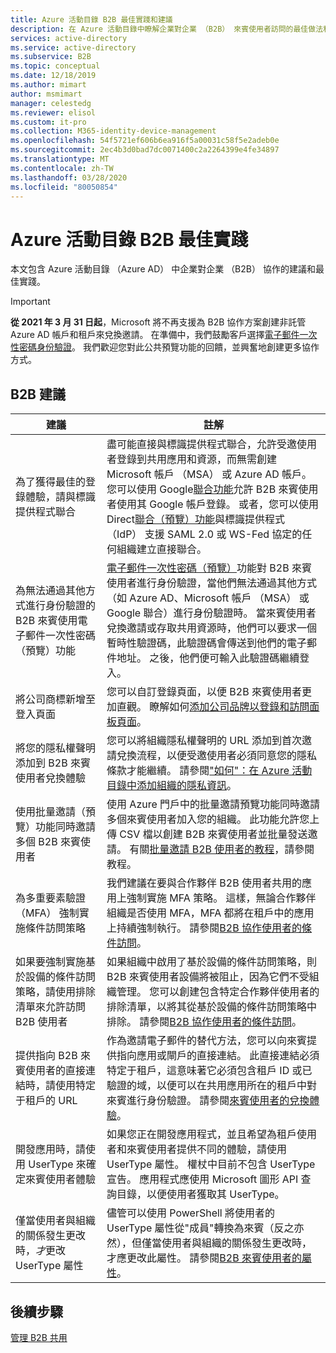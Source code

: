 ```yaml
---
title: Azure 活動目錄 B2B 最佳實踐和建議
description: 在 Azure 活動目錄中瞭解企業對企業 （B2B） 來賓使用者訪問的最佳做法和建議。
services: active-directory
ms.service: active-directory
ms.subservice: B2B
ms.topic: conceptual
ms.date: 12/18/2019
ms.author: mimart
author: msmimart
manager: celestedg
ms.reviewer: elisol
ms.custom: it-pro
ms.collection: M365-identity-device-management
ms.openlocfilehash: 54f5721ef606b6ea916f5a00031c58f5e2adeb0e
ms.sourcegitcommit: 2ec4b3d0bad7dc0071400c2a2264399e4fe34897
ms.translationtype: MT
ms.contentlocale: zh-TW
ms.lasthandoff: 03/28/2020
ms.locfileid: "80050854"
---
```

# <a name="azure-active-directory-b2b-best-practices"></a>Azure 活動目錄 B2B 最佳實踐
本文包含 Azure 活動目錄 （Azure AD） 中企業對企業 （B2B） 協作的建議和最佳實踐。

   > [!IMPORTANT]
   > **從 2021 年 3 月 31 日起**，Microsoft 將不再支援為 B2B 協作方案創建非託管 Azure AD 帳戶和租戶來兌換邀請。 在準備中，我們鼓勵客戶選擇[電子郵件一次性密碼身份驗證](one-time-passcode.md)。 我們歡迎您對此公共預覽功能的回饋，並興奮地創建更多協作方式。

## <a name="b2b-recommendations"></a>B2B 建議
| 建議 | 註解 |
| --- | --- |
| 為了獲得最佳的登錄體驗，請與標識提供程式聯合 | 盡可能直接與標識提供程式聯合，允許受邀使用者登錄到共用應用和資源，而無需創建 Microsoft 帳戶 （MSA） 或 Azure AD 帳戶。 您可以使用 Google[聯合功能](google-federation.md)允許 B2B 來賓使用者使用其 Google 帳戶登錄。 或者，您可以使用 Direct[聯合（預覽）功能](direct-federation.md)與標識提供程式 （IdP） 支援 SAML 2.0 或 WS-Fed 協定的任何組織建立直接聯合。 |
| 為無法通過其他方式進行身份驗證的 B2B 來賓使用電子郵件一次性密碼（預覽）功能 | [電子郵件一次性密碼（預覽）](one-time-passcode.md)功能對 B2B 來賓使用者進行身份驗證，當他們無法通過其他方式（如 Azure AD、Microsoft 帳戶 （MSA） 或 Google 聯合）進行身份驗證時。 當來賓使用者兌換邀請或存取共用資源時，他們可以要求一個暫時性驗證碼，此驗證碼會傳送到他們的電子郵件地址。 之後，他們便可輸入此驗證碼繼續登入。 |
| 將公司商標新增至登入頁面 | 您可以自訂登錄頁面，以便 B2B 來賓使用者更加直觀。 瞭解如何[添加公司品牌以登錄和訪問面板頁面](../fundamentals/customize-branding.md)。 |
| 將您的隱私權聲明添加到 B2B 來賓使用者兌換體驗 | 您可以將組織隱私權聲明的 URL 添加到首次邀請兌換流程，以便受邀使用者必須同意您的隱私條款才能繼續。 請參閱["如何"：在 Azure 活動目錄中添加組織的隱私資訊](https://aka.ms/adprivacystatement)。 |
| 使用批量邀請（預覽）功能同時邀請多個 B2B 來賓使用者 | 使用 Azure 門戶中的批量邀請預覽功能同時邀請多個來賓使用者加入您的組織。 此功能允許您上傳 CSV 檔以創建 B2B 來賓使用者並批量發送邀請。 有關[批量邀請 B2B 使用者的教程](tutorial-bulk-invite.md)，請參閱教程。 |
| 為多重要素驗證 （MFA） 強制實施條件訪問策略 | 我們建議在要與合作夥伴 B2B 使用者共用的應用上強制實施 MFA 策略。 這樣，無論合作夥伴組織是否使用 MFA，MFA 都將在租戶中的應用上持續強制執行。 請參閱[B2B 協作使用者的條件訪問](conditional-access.md)。 |
| 如果要強制實施基於設備的條件訪問策略，請使用排除清單來允許訪問 B2B 使用者 | 如果組織中啟用了基於設備的條件訪問策略，則 B2B 來賓使用者設備將被阻止，因為它們不受組織管理。 您可以創建包含特定合作夥伴使用者的排除清單，以將其從基於設備的條件訪問策略中排除。 請參閱[B2B 協作使用者的條件訪問](conditional-access.md)。 |
| 提供指向 B2B 來賓使用者的直接連結時，請使用特定于租戶的 URL | 作為邀請電子郵件的替代方法，您可以向來賓提供指向應用或閘戶的直接連結。 此直接連結必須特定于租戶，這意味著它必須包含租戶 ID 或已驗證的域，以便可以在共用應用所在的租戶中對來賓進行身份驗證。 請參閱[來賓使用者的兌換體驗](redemption-experience.md)。 |
| 開發應用時，請使用 UserType 來確定來賓使用者體驗  | 如果您正在開發應用程式，並且希望為租戶使用者和來賓使用者提供不同的體驗，請使用 UserType 屬性。 權杖中目前不包含 UserType 宣告。 應用程式應使用 Microsoft 圖形 API 查詢目錄，以便使用者獲取其 UserType。 |
| 僅當使用者與組織的關係發生更改時，*才*更改 UserType 屬性 | 儘管可以使用 PowerShell 將使用者的 UserType 屬性從"成員"轉換為來賓（反之亦然），但僅當使用者與組織的關係發生更改時，才應更改此屬性。 請參閱[B2B 來賓使用者的屬性](user-properties.md)。|

## <a name="next-steps"></a>後續步驟

[管理 B2B 共用](delegate-invitations.md)
